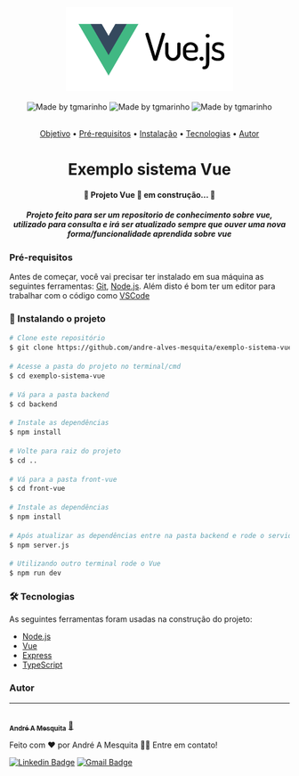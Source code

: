 
<div align="center">
<img src="./front-vue/src/assets/img/vuejs-online-editor-compiler.original.png" width="300" >
</div>
<br>

<div align="center">
 <img alt="Made by tgmarinho" src="https://img.shields.io/badge/Node-v20.11.1-5FA04E?style=plano&logo=nodedotjs"> <img alt="Made by tgmarinho" src="https://img.shields.io/badge/Vuejs-v3.4.21-%2304D361?style=plano&logo=vuedotjs"> <img alt="Made by tgmarinho" src="https://img.shields.io/badge/Express-v4.19.2-000000?style=plano&logo=express">
<div>
<br>
<p align="center">
 <a href="#objetivo">Objetivo</a> •
 <a href="#prerequisitos">Pré-requisitos</a> • 
 <a href="#instalacao">Instalação</a> • 
 <a href="#Tecnologias">Tecnologias</a> •  
 <a href="#Autor">Autor</a>
</p>

<h1 align="center" id="objetivo">Exemplo sistema Vue</h1>

<h4 align="center"> 
	🚧  Projeto Vue 🚀 em construção...  🚧 
</h4>
<h5>
Projeto feito para ser um repositorio de conhecimento sobre vue, utilizado para consulta e irá ser atualizado sempre que ouver uma nova forma/funcionalidade aprendida sobre vue
</h5>

<div align="left" id="prerequisitos">

### Pré-requisitos

Antes de começar, você vai precisar ter instalado em sua máquina as seguintes ferramentas:
[Git](https://git-scm.com), [Node.js](https://nodejs.org/en/). 
Além disto é bom ter um editor para trabalhar com o código como [VSCode](https://code.visualstudio.com/)

</div>

<div align="left" id="instalacao">

### 🎲 Instalando o projeto
```bash
# Clone este repositório
$ git clone https://github.com/andre-alves-mesquita/exemplo-sistema-vue

# Acesse a pasta do projeto no terminal/cmd
$ cd exemplo-sistema-vue

# Vá para a pasta backend
$ cd backend

# Instale as dependências
$ npm install

# Volte para raiz do projeto
$ cd ..

# Vá para a pasta front-vue
$ cd front-vue

# Instale as dependências
$ npm install

# Após atualizar as dependências entre na pasta backend e rode o servidor
$ npm server.js

# Utilizando outro terminal rode o Vue
$ npm run dev
```

</div>

<div id="Tecnologias" align="left">

### 🛠 Tecnologias

As seguintes ferramentas foram usadas na construção do projeto:

- [Node.js](https://nodejs.org/en/)
- [Vue](https://vuejs.org/)
- [Express](https://expressjs.com/pt-br/)
- [TypeScript](https://www.typescriptlang.org/)
</div>

<div id="Autor" align="left">

### Autor
---

<a href="https://andre-alves-mesquita.github.io/">
 <img style="border-radius: 50%;" src="https://avatars.githubusercontent.com/u/47260233?s=400&u=e7dca57b5e53b7a7e8fba51f1e0b5049dbcf20dd&v=4" width="100px;" alt=""/>
 <br />
 <sub><b>André A Mesquita</b></sub></a> <a href="https://blog.rocketseat.com.br/author/thiago//" title="Rocketseat">🚀</a>


Feito com ❤️ por André A Mesquita 👋🏽 Entre em contato!

[![Linkedin Badge](https://img.shields.io/badge/-André%20A%20Mesquita-blue?style=flat-square&logo=Linkedin&logoColor=white&link=https://www.linkedin.com/in/andre-alves-mesquita-dev-php/)](https://www.linkedin.com/in/andre-alves-mesquita-dev-php/) 
[![Gmail Badge](https://img.shields.io/badge/-andre20mesquita@gmail.com-c14438?style=flat-square&logo=Gmail&logoColor=white&link=mailto:andre20mesquita@gmail.com)](mailto:andre20mesquita@gmail.com)

</div>



